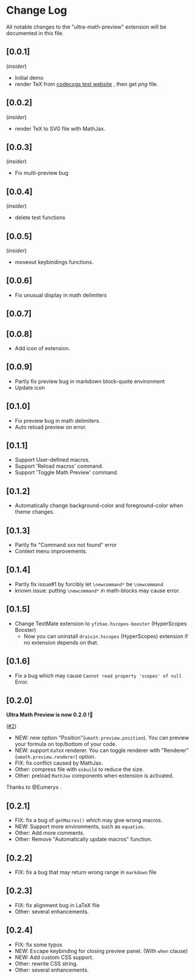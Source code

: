 # Change Log

All notable changes to the "ultra-math-preview" extension will be documented in this file.

## [0.0.1] 

(*insider*)

- Initial demo
- render TeX from [codecogs test website](https://latex.codecogs.com/svg.latex?\frac{1}{3}) , then get *png* file.

## [0.0.2]

(*insider*)

- render TeX to SVG file with MathJax.

## [0.0.3]

(*insider*)

- Fix multi-preview bug

## [0.0.4]
(*insider*)

- delete test functions 

## [0.0.5]
(*insider*)

- moveout keybindings functions.

## [0.0.6]

- Fix unusual display in math delimiters

## [0.0.7]
## [0.0.8]

- Add icon of extension.

## [0.0.9]

- Partly fix preview bug in markdown block-quote environment
- Update icon

## [0.1.0]

- Fix preview bug in math delimiters.
- Auto reload preview on error.

## [0.1.1]

- Support User-defined macros.
- Support 'Reload macros' command.
- Support 'Toggle Math Preview' command.

## [0.1.2]

- Automatically change background-color and foreground-color when theme changes.

## [0.1.3]

- Partly fix "Command xxx not found" error
- Context menu improvements.

## [0.1.4]

- Partly fix issue#1 by forcibly let `\newcommand*` be `\newcommand`
- known issue: putting `\newcommand*` in math-blocks may cause error.

## [0.1.5]

- Change TextMate extension to `yfzhao.hscopes-booster` (HyperScopes Booster)
  - Now you can uninstall `draivin.hscopes` (HyperScopes) extension if no extension depends on that.

## [0.1.6]

- Fix a bug which may cause `Cannot read property 'scopes' of null` Error.

## [0.2.0]

**Ultra Math Preview is now 0.2.0 !🎉**

([#2](https://github.com/yfzhao20/vscode-ultra-math-preview/pull/2))
- NEW: new option "Position"(`umath.preview.position`). You can preview your formula on top/bottom of your code.
- NEW: support `KaTeX` renderer. You can toggle renderer with "Renderer"(`umath.preview.renderer`) option.
- FIX: fix conflict caused by MathJax. 
- Other: compress file with `esbuild` to reduce the size.
- Other: preload `MathJax` components when extension is activated.

Thanks to @Eumeryx .

## [0.2.1]

- FIX: fix a bug of `getMacros()` which may give wrong macros.
- NEW: Support more environments, such as `equation`.
- Other: Add more comments.
- Other: Remove "Automatically update macros" function.

## [0.2.2]

- FIX: fix a bug that may return wrong range in `markdown` file

## [0.2.3]

- FIX: fix alignment bug in LaTeX file
- Other: several enhancements.

<!-- 
作者英文太烂了，下面是详细的修复和新增：
- 重写字符串搜索逻辑 `searchSubStr()` ，结构更加简明，返回值添加 `null`。相应修改了跳转到定界符的函数。
- 获取数学范围时，将同时包含定界符，然后切去 `$$` 等 MathJax 不支持的定界符。
- 重写了识别空白公式的逻辑。
- 没了。`curson Position` 的选项下次加
-->

## [0.2.4]

- FIX: fix some typos
- NEW: <kbd>Escape</kbd> keybinding for closing preview panel. (With `when` clause)
- NEW: Add custom CSS support.
- Other: rewrite CSS string.
- Other: several enhancements.

<!-- 
- 更改了svg字符串处理逻辑，字符串处理效率提升 5000% （其实是填了之前的坑，这样字符串处理用时从 ~3 ms 降低到 ~100 us）
- 重写了自定义宏的处理逻辑
-->